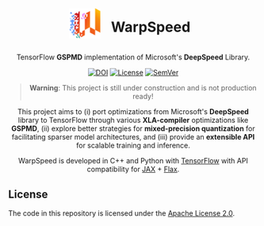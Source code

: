 <div align="center">
  <h1>
    <img
      align="center"
      style="transform: translate(-24%,-16%)"
      src="/docs/assets/logo.png"
      width="64"
      alt="WarpSpeed logo"
     />
    WarpSpeed
  </h1>

  <p>TensorFlow <strong>GSPMD</strong> implementation of Microsoft's <strong>DeepSpeed</strong> Library.</p>

  <!-- Repository Badges --->
  <a href="https://zenodo.org/badge/latestdoi/625935606">![DOI](https://zenodo.org/badge/625935606.svg)</a>
  <a href="/LICENSE">![License](https://img.shields.io/badge/⚖_License-Apache%202%2E0-lightblue?labelColor=3f4551)</a>
  <a href="/docs/CHANGELOG.md">![SemVer](https://img.shields.io/badge/SemVer-v0.0.0-important?logo=SemVer&labelColor=3f4551)</a>
</div>

<div align="center">

  > **Warning**: This project is still under construction and is not production ready!

  <p>This project aims to (i) port optimizations from Microsoft's <strong>DeepSpeed</strong> library to TensorFlow through various <strong>XLA-compiler</strong> optimizations like <strong>GSPMD</strong>, (ii) explore better strategies for <strong>mixed-precision quantization</strong> for facilitating sparser model architectures, and (iii) provide an <strong>extensible API</strong> for scalable training and inference.</p>

  <p>WarpSpeed is developed in C++ and Python with <a href=https://github.com/google/tensorflow>TensorFlow</a> with API compatibility for <a href="https://github.com/google/jax">JAX</a> + <a href="https://github.com/google/flax">Flax</a>.</p>
</div>

## License

The code in this repository is licensed under the [Apache License 2.0](/LICENSE).
